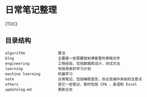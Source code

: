 # 日常笔记整理

[TOC]

## 目录结构

    algorithm				算法
    blog					主要是一些需要放到博客里的草稿文件
    engineering				工程经验，包括数据库设计，测试方法
    learning				写给母亲的学习计划
    machine learning		机器学习
    note					日常笔记，包括编程语言，协议及操作系统的注意点
    others					其它一些笔记，暂时包括 CPA ，英语和 Excel
    updatelog.md			更新日志
